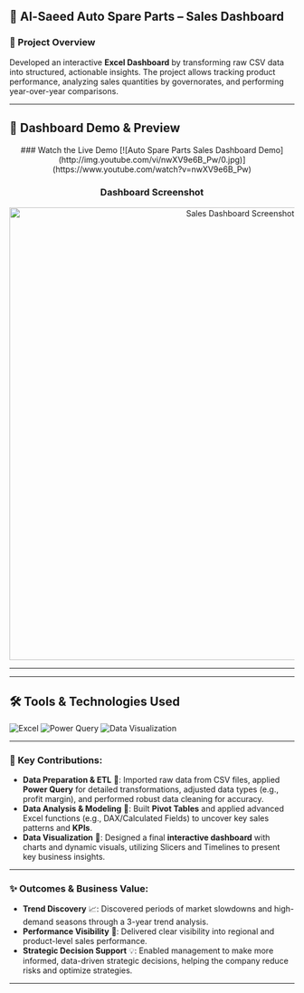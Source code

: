 ## 🚗 Al-Saeed Auto Spare Parts – Sales Dashboard

### 📌 Project Overview
Developed an interactive **Excel Dashboard** by transforming raw CSV data into structured, actionable insights. The project allows tracking product performance, analyzing sales quantities by governorates, and performing year-over-year comparisons.

---
## 🎥 Dashboard Demo & Preview

<div align="center">
    ### Watch the Live Demo
[![Auto Spare Parts Sales Dashboard Demo](http://img.youtube.com/vi/nwXV9e6B_Pw/0.jpg)](https://www.youtube.com/watch?v=nwXV9e6B_Pw)
<br>

### Dashboard Screenshot
<img src="https://drive.google.com/uc?export=view&id=1XVQo0htbJZYP5XKvNNBl6YfPoKbqm7HO" alt="Sales Dashboard Screenshot" width="800"/>
</div>

---
---

## 🛠️ Tools & Technologies Used
![Excel](https://img.shields.io/badge/Microsoft_Excel-217346?style=for-the-badge&logo=microsoft-excel&logoColor=white)
![Power Query](https://img.shields.io/badge/Power_Query-217346?style=for-the-badge&logo=microsoft-excel&logoColor=white)
![Data Visualization](https://img.shields.io/badge/Data_Visualization-3498DB?style=for-the-badge&logo=tableau&logoColor=white)


---
### 🔑 Key Contributions:

-   **Data Preparation & ETL** 🧺: Imported raw data from CSV files, applied **Power Query** for detailed transformations, adjusted data types (e.g., profit margin), and performed robust data cleaning for accuracy.
-   **Data Analysis & Modeling** 🧠: Built **Pivot Tables** and applied advanced Excel functions (e.g., DAX/Calculated Fields) to uncover key sales patterns and **KPIs**.
-   **Data Visualization** 🎨: Designed a final **interactive dashboard** with charts and dynamic visuals, utilizing Slicers and Timelines to present key business insights.

---

### ✨ Outcomes & Business Value:

-   **Trend Discovery** 📈: Discovered periods of market slowdowns and high-demand seasons through a 3-year trend analysis.
-   **Performance Visibility** 🔎: Delivered clear visibility into regional and product-level sales performance.
-   **Strategic Decision Support** 💡: Enabled management to make more informed, data-driven strategic decisions, helping the company reduce risks and optimize strategies.

---